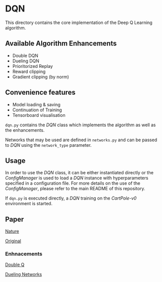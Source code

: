 # DQN

This directory contains the core implementation of the Deep Q Learning algorithm.

## Available Algorithm Enhancements

* Double DQN
* Dueling DQN
* Prioritorized Replay
* Reward clipping
* Gradient clipping (by norm)

## Convenience features

* Model loading & saving
* Continuation of Training
* Tensorboard visualisation

`dqn.py` contains the *DQN* class which implements the algorithm as well as the enhancements.

Networks that may be used are defined in `networks.py` and can be passed to *DQN* using the `network_type` parameter. 

## Usage
In order to use the *DQN* class, it can be either instantiated directly or the *ConfigManager* is used to load a *DQN* 
instance with hyperparameters specified in a configuration file. For more details on the use of the *ConfigManager*, 
please refer to the main README of this repository.

If `dqn.py` is executed directly, a *DQN* training on the _CartPole-v0_ environment is started.

## Paper
[Nature](https://www.nature.com/articles/nature14236.pdf)

[Original](https://www.cs.toronto.edu/~vmnih/docs/dqn.pdf)

### Enhnacements
[Double Q](https://arxiv.org/pdf/1509.06461.pdf)

[Dueling Networks](https://arxiv.org/abs/1511.06581)